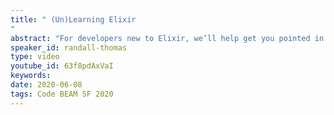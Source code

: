 ```yaml
---
title: " (Un)Learning Elixir
"
abstract: "For developers new to Elixir, we’ll help get you pointed in the right direction. For Rubyists thinking about dipping a toe (or diving) into the thread pool, we can help you identify those early-stage “gotchas” that keep Rubyists from making an easy transition into the Elixir ecosystem."
speaker_id: randall-thomas
type: video
youtube_id: 63f8pdAxVaI
keywords: 
date: 2020-06-08
tags: Code BEAM SF 2020
---
```



